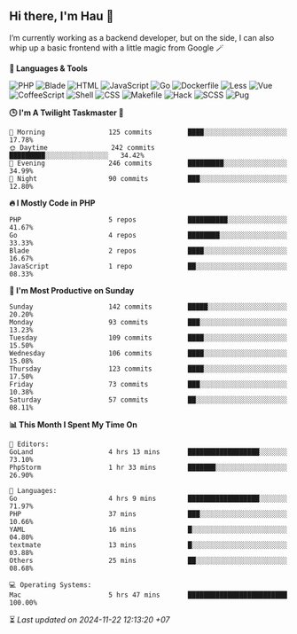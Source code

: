 ## Hi there, I'm Hau 👋
I’m currently working as a backend developer, but on the side, I can also whip up a basic frontend with a little magic from Google 🪄

<!--START_SECTION:readme-stats-->
**💬 Languages & Tools**

![PHP](https://img.shields.io/badge/PHP-56.06%25-4F5D95?&logo=PHP&labelColor=151b23)
![Blade](https://img.shields.io/badge/Blade-36.58%25-f7523f?&logo=Blade&labelColor=151b23)
![HTML](https://img.shields.io/badge/HTML-05.16%25-e34c26?&logo=HTML&labelColor=151b23)
![JavaScript](https://img.shields.io/badge/JavaScript-00.82%25-f1e05a?&logo=JavaScript&labelColor=151b23)
![Go](https://img.shields.io/badge/Go-00.61%25-00ADD8?&logo=Go&labelColor=151b23)
![Dockerfile](https://img.shields.io/badge/Dockerfile-00.29%25-384d54?&logo=Dockerfile&labelColor=151b23)
![Less](https://img.shields.io/badge/Less-00.12%25-1d365d?&logo=Less&labelColor=151b23)
![Vue](https://img.shields.io/badge/Vue-00.11%25-41b883?&logo=Vue&labelColor=151b23)
![CoffeeScript](https://img.shields.io/badge/CoffeeScript-00.11%25-244776?&logo=CoffeeScript&labelColor=151b23)
![Shell](https://img.shields.io/badge/Shell-00.10%25-89e051?&logo=Shell&labelColor=151b23)
![CSS](https://img.shields.io/badge/CSS-00.03%25-563d7c?&logo=CSS&labelColor=151b23)
![Makefile](https://img.shields.io/badge/Makefile-00.01%25-427819?&logo=Makefile&labelColor=151b23)
![Hack](https://img.shields.io/badge/Hack-00.01%25-878787?&logo=Hack&labelColor=151b23)
![SCSS](https://img.shields.io/badge/SCSS-00.00%25-c6538c?&logo=SCSS&labelColor=151b23)
![Pug](https://img.shields.io/badge/Pug-00.00%25-a86454?&logo=Pug&labelColor=151b23)


**🕒 I'm A Twilight Taskmaster 🌆**

```text
🌅 Morning                125 commits         ████░░░░░░░░░░░░░░░░░░░░░   17.78%
🌞 Daytime                242 commits         █████████░░░░░░░░░░░░░░░░   34.42%
🌆 Evening                246 commits         █████████░░░░░░░░░░░░░░░░   34.99%
🌙 Night                  90 commits          ███░░░░░░░░░░░░░░░░░░░░░░   12.80%
```

**🔥 I Mostly Code in PHP**

```text
PHP                      5 repos             ██████████░░░░░░░░░░░░░░░   41.67%
Go                       4 repos             ████████░░░░░░░░░░░░░░░░░   33.33%
Blade                    2 repos             ████░░░░░░░░░░░░░░░░░░░░░   16.67%
JavaScript               1 repo              ██░░░░░░░░░░░░░░░░░░░░░░░   08.33%
```

**📅 I'm Most Productive on Sunday**

```text
Sunday                   142 commits         █████░░░░░░░░░░░░░░░░░░░░   20.20%
Monday                   93 commits          ███░░░░░░░░░░░░░░░░░░░░░░   13.23%
Tuesday                  109 commits         ████░░░░░░░░░░░░░░░░░░░░░   15.50%
Wednesday                106 commits         ████░░░░░░░░░░░░░░░░░░░░░   15.08%
Thursday                 123 commits         ████░░░░░░░░░░░░░░░░░░░░░   17.50%
Friday                   73 commits          ███░░░░░░░░░░░░░░░░░░░░░░   10.38%
Saturday                 57 commits          ██░░░░░░░░░░░░░░░░░░░░░░░   08.11%
```

**📊 This Month I Spent My Time On**

```text
📝 Editors:
GoLand                   4 hrs 13 mins       ██████████████████░░░░░░░   73.10%
PhpStorm                 1 hr 33 mins        ███████░░░░░░░░░░░░░░░░░░   26.90%

💬 Languages:
Go                       4 hrs 9 mins        ██████████████████░░░░░░░   71.97%
PHP                      37 mins             ███░░░░░░░░░░░░░░░░░░░░░░   10.66%
YAML                     16 mins             █░░░░░░░░░░░░░░░░░░░░░░░░   04.80%
textmate                 13 mins             █░░░░░░░░░░░░░░░░░░░░░░░░   03.88%
Others                   25 mins             ██░░░░░░░░░░░░░░░░░░░░░░░   08.68%

💻 Operating Systems:
Mac                      5 hrs 47 mins       █████████████████████████   100.00%
```



⏳ *Last updated on 2024-11-22 12:13:20 +07*
<!--END_SECTION:readme-stats-->
